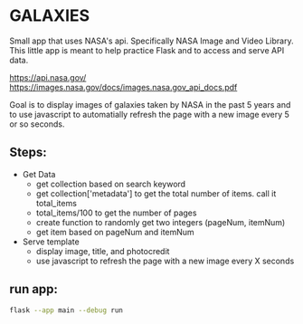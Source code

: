 # GALAXIES

Small app that uses NASA's api. Specifically NASA Image and Video Library. This little app is meant to help practice Flask and to access and serve API data. 

https://api.nasa.gov/
https://images.nasa.gov/docs/images.nasa.gov_api_docs.pdf

Goal is to display images of galaxies taken by NASA in the past 5 years and to use javascript to automatially refresh the page with a new image every 5 or so seconds.


## Steps:
- Get Data
    - get collection based on search keyword
    - get collection['metadata'] to get the total number of items. call it total_items
    - total_items/100 to get the number of pages
    - create function to randomly get two integers (pageNum, itemNum)
    - get item based on pageNum and itemNum
- Serve template
    - display image, title, and photocredit
    - use javascript to refresh the page with a new image every X seconds




## run app:
```bash
flask --app main --debug run
```